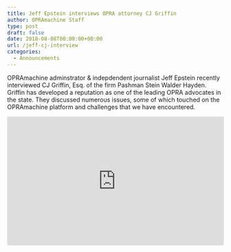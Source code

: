 ```yaml
---
title: Jeff Epstein interviews OPRA attorney CJ Griffin
author: OPRAmachine Staff
type: post
draft: false
date: 2018-08-08T00:00:00+00:00
url: /jeff-cj-interview
categories:
  - Announcements
---
```


OPRAmachine adminstrator & indepdendent journalist Jeff Epstein recently interviewed CJ Griffin, Esq. of the firm Pashman Stein Walder Hayden. Griffin has developed a reputation as one of the leading OPRA advocates in the state.
They discussed numerous issues, some of which touched on the OPRAmachine platform and challenges that we have encountered.

<iframe width="100%" height="300" scrolling="no" frameborder="no" allow="autoplay" src="https://w.soundcloud.com/player/?url=https%3A//api.soundcloud.com/tracks/482583309&color=%23ff5500&auto_play=false&hide_related=false&show_comments=true&show_user=true&show_reposts=false&show_teaser=true&visual=true"></iframe>
